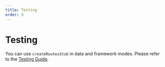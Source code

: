 ```yaml
---
title: Testing
order: 9
---
```


# Testing

You can use `createRoutesStub` in data and framework modes. Please refer to the [Testing Guide](../framework/testing).
